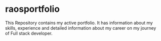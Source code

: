 # raosportfolio
This Repository contains my active portfolio. It has information about my skills, experience and detailed information about my career on my journey of Full stack developer.
